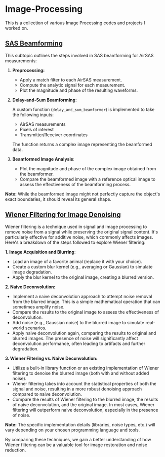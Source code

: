 # Image-Processing
This is a collection of  various Image Processing codes and projects I worked on. 

## [SAS Beamforming](https://github.com/MokshagnaRohit/Image-Processing-/blob/master/SAS%20Beamforming)
This subtopic outlines the steps involved in SAS beamforming for AirSAS measurements:

1. **Preprocessing:**
    * Apply a match filter to each AirSAS measurement.
    * Compute the analytic signal for each measurement.
    * Plot the magnitude and phase of the resulting waveforms.
2. **Delay-and-Sum Beamforming:**

   A custom function (`delay_and_sum_beamformer`) is implemented to take the following inputs:
     * AirSAS measurements
     * Pixels of interest
     * Transmitter/Receiver coordinates

   The function returns a complex image representing the beamformed data.
3. **Beamformed Image Analysis:**

    * Plot the magnitude and phase of the complex image obtained from the beamformer.
    * Compare the beamformed image with a reference optical image to assess the effectiveness of the beamforming process.

**Note:** While the beamformed image might not perfectly capture the object's exact boundaries, it should reveal its general shape.

## [Wiener Filtering for Image Denoising](https://github.com/MokshagnaRohit/Image-Processing-/blob/master/Wiener%Filtering)

Wiener filtering is a technique used in signal and image processing to remove noise from a signal while preserving the original signal content. It's particularly effective for additive noise, which commonly affects images. Here's a breakdown of the steps followed to explore Wiener filtering:

**1. Image Acquisition and Blurring:**

* Load an image of a favorite animal (replace it with your choice).
* Create a custom blur kernel (e.g., averaging or Gaussian) to simulate image degradation.
* Apply the blur kernel to the original image, creating a blurred version.

**2. Naive Deconvolution:**

* Implement a naive deconvolution approach to attempt noise removal from the blurred image. This is a simple mathematical operation that can sometimes amplify noise.
* Compare the results to the original image to assess the effectiveness of deconvolution.
* Add noise (e.g., Gaussian noise) to the blurred image to simulate real-world scenarios.
* Apply naive deconvolution again, comparing the results to original and blurred images. The presence of noise will significantly affect deconvolution performance, often leading to artifacts and further degradation.

**3. Wiener Filtering vs. Naive Deconvolution:**

* Utilize a built-in library function or an existing implementation of Wiener filtering to denoise the blurred image (both with and without added noise).
* Wiener filtering takes into account the statistical properties of both the signal and noise, resulting in a more robust denoising approach compared to naive deconvolution.
* Compare the results of Wiener filtering to the blurred image, the results of naive deconvolution, and the original image. In most cases, Wiener filtering will outperform naive deconvolution, especially in the presence of noise.

**Note:** The specific implementation details (libraries, noise types, etc.) will vary depending on your chosen programming language and tools.

By comparing these techniques, we gain a better understanding of how Wiener filtering can be a valuable tool for image restoration and noise reduction.


